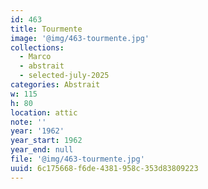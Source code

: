 ```yaml
---
id: 463
title: Tourmente
image: '@img/463-tourmente.jpg'
collections:
  - Marco
  - abstrait
  - selected-july-2025
categories: Abstrait
w: 115
h: 80
location: attic
note: ''
year: '1962'
year_start: 1962
year_end: null
file: '@img/463-tourmente.jpg'
uuid: 6c175668-f6de-4381-958c-353d83809223
---
```


